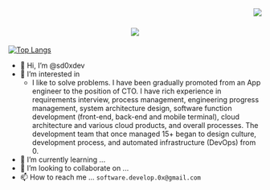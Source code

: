 <img align="right" src="https://visitor-badge.laobi.icu/badge?page_id=sd0xdev.sd0xdev">

<h1 align="center">
  <a href="https://git.io/typing-svg">
    <img src="https://readme-typing-svg.herokuapp.com/?lines=Hello,+There!+👋;This+is+Osman+DURDAĞ....;Nice+to+meet+you!&center=true&size=30">
  </a>
</h1>

[![Top Langs](https://github-readme-stats.vercel.app/api/top-langs/?username=sd0xdev&layout=compact&theme=dracula)](https://github.com/anuraghazra/github-readme-stats)

- 👋 Hi, I’m @sd0xdev
- 👀 I’m interested in
  - I like to solve problems. I have been gradually promoted from an App engineer to the position of CTO. I have rich experience in requirements interview, process management, engineering progress management, system architecture design, software function development (front-end, back-end and mobile terminal), cloud architecture and various cloud products, and overall processes. The development team that once managed 15+ began to design culture, development process, and automated infrastructure (DevOps) from 0.
- 🌱 I’m currently learning ...
- 💞️ I’m looking to collaborate on ...
- 📫 How to reach me ... `software.develop.0x@gmail.com`

<!---
sd0xdev/sd0xdev is a ✨ special ✨ repository because its `README.md` (this file) appears on your GitHub profile.
You can click the Preview link to take a look at your changes.
--->
